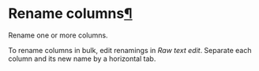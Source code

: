 Rename columns[¶](#rename-columns "Permalink to this heading")
==============================================================


Rename one or more columns.


To rename columns in bulk, edit renamings in *Raw text edit*. Separate each column and its new name by a horizontal tab.